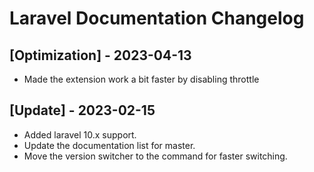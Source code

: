 # Laravel Documentation Changelog

## [Optimization] - 2023-04-13

- Made the extension work a bit faster by disabling throttle

## [Update] - 2023-02-15

- Added laravel 10.x support.
- Update the documentation list for master.
- Move the version switcher to the command for faster switching.
